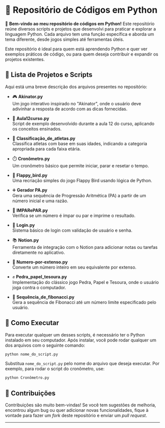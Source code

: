 
# 🐍 Repositório de Códigos em Python

👋 **Bem-vindo ao meu repositório de códigos em Python!** Este repositório reúne diversos scripts e projetos que desenvolvi para praticar e explorar a linguagem Python. Cada arquivo tem uma função específica e aborda um tema diferente, desde jogos simples até ferramentas úteis. 

Este repositório é ideal para quem está aprendendo Python e quer ver exemplos práticos de código, ou para quem deseja contribuir e expandir os projetos existentes. 

## 📂 Lista de Projetos e Scripts

Aqui está uma breve descrição dos arquivos presentes no repositório:

- 🎮 **Akinator.py**  
  Um jogo interativo inspirado no "Akinator", onde o usuário deve adivinhar a resposta de acordo com as dicas fornecidas.

- 📝 **Aula12curso.py**  
  Script de exemplo desenvolvido durante a aula 12 do curso, aplicando os conceitos ensinados.

- 🏅 **Classificação_de_atletas.py**  
  Classifica atletas com base em suas idades, indicando a categoria apropriada para cada faixa etária.

- ⏱️ **Cronômetro.py**  
  Um cronômetro básico que permite iniciar, parar e resetar o tempo.

- 🐤 **Flappy_bird.py**  
  Uma recriação simples do jogo Flappy Bird usando lógica de Python.

- ➕ **Gerador PA.py**  
  Gera uma sequência de Progressão Aritmética (PA) a partir de um número inicial e uma razão.

- 🔢 **IMPARePAR.py**  
  Verifica se um número é ímpar ou par e imprime o resultado.

- 🔐 **Login.py**  
  Sistema básico de login com validação de usuário e senha.

- 📚 **Notion.py**  
  Ferramenta de integração com o Notion para adicionar notas ou tarefas diretamente no aplicativo.

- 🔢 **Numero-por-extenso.py**  
  Converte um número inteiro em seu equivalente por extenso.

- ✊ **Pedra_papel_tesoura.py**  
  Implementação do clássico jogo Pedra, Papel e Tesoura, onde o usuário joga contra o computador.

- 🔄 **Sequência_de_fibonacci.py**  
  Gera a sequência de Fibonacci até um número limite especificado pelo usuário.

## 🚀 Como Executar

Para executar qualquer um desses scripts, é necessário ter o Python instalado em seu computador. Após instalar, você pode rodar qualquer um dos arquivos com o seguinte comando:

```bash
python nome_do_script.py
```

Substitua `nome_do_script.py` pelo nome do arquivo que deseja executar. Por exemplo, para rodar o script do cronômetro, use:

```bash
python Cronômetro.py
```

## 🌟 Contribuições

Contribuições são muito bem-vindas! Se você tem sugestões de melhoria, encontrou algum bug ou quer adicionar novas funcionalidades, fique à vontade para fazer um *fork* deste repositório e enviar um *pull request*.

---

